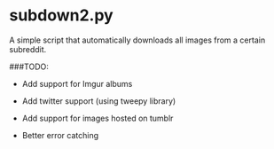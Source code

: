 subdown2.py
============================

A simple script that automatically downloads all images from a certain subreddit.

###TODO:

 - Add support for Imgur albums

 - Add twitter support (using tweepy library)

 - Add support for images hosted on tumblr

 - Better error catching
